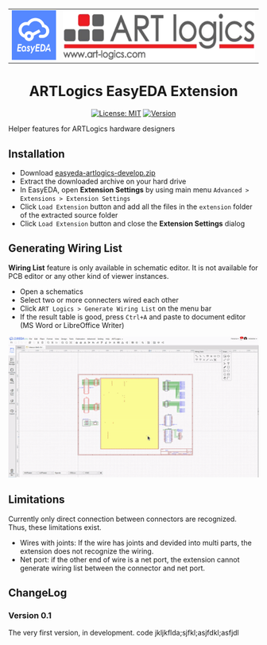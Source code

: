 <div align="center">
<table><tr>
<td><img src="./doc/easyeda-logo.png" height=100 /></td>
<td><img src="./doc/logo.png" height=100 /></td>
</tr></table>
<h1>ARTLogics EasyEDA Extension</h1>

[![License: MIT](https://img.shields.io/badge/License-MIT-yellow.svg)](https://opensource.org/licenses/MIT)
[![Version](https://img.shields.io/badge/version-1.0.1-green.svg)](https://semver.org)
</div>


Helper features for ARTLogics hardware designers


## Installation

* Download [easyeda-artlogics-develop.zip](https://github.com/hotteshen/easyeda-artlogics/archive/refs/heads/develop.zip)
* Extract the downloaded archive on your hard drive
* In EasyEDA, open **Extension Settings** by using main menu `Advanced > Extensions > Extension Settings`
* Click `Load Extension` button and add all the files in the `extension` folder of the extracted source folder
* Click `Load Extension` button and close the **Extension Settings** dialog


## Generating Wiring List

**Wiring List** feature is only available in schematic editor. It is not available for PCB editor or any other kind of viewer instances.

* Open a schematics
* Select two or more connecters wired each other
* Click `ART Logics > Generate Wiring List` on the menu bar
* If the result table is good, press `Ctrl+A` and paste to document editor (MS Word or LibreOffice Writer)

<img src="./doc/usage.gif" />

## Limitations

Currently only direct connection between connectors are recognized. <br />
Thus, these limitations exist.

* Wires with joints: If the wire has joints and devided into multi parts, the extension does not recognize the wiring.
* Net port: if the other end of wire is a net port, the extension cannot generate wiring list between the connector and net port.


## ChangeLog

### Version 0.1

The very first version, in development.
code jkljkflda;sjfkl;asjfdkl;asfjdl